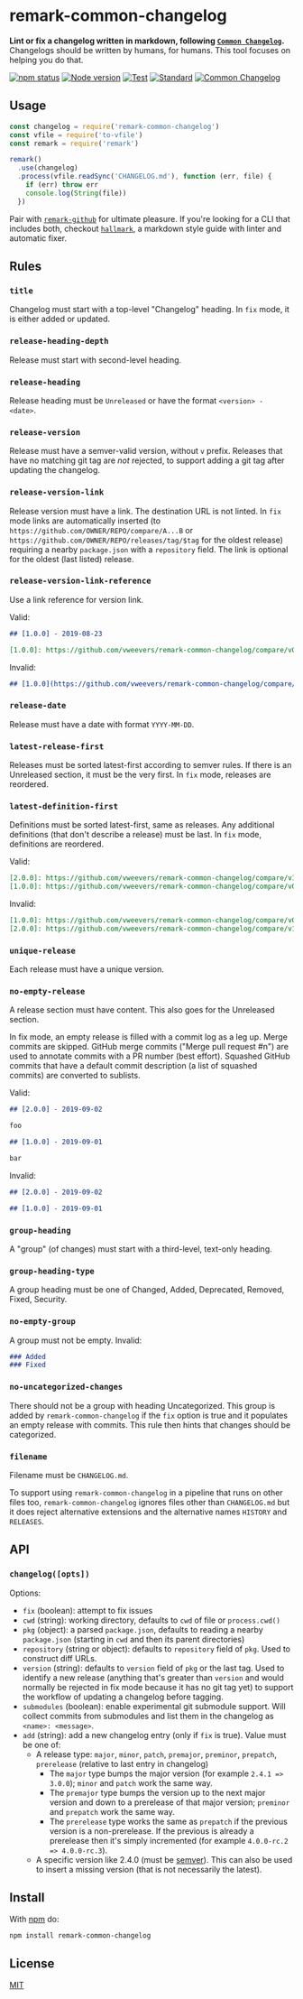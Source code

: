# remark-common-changelog

**Lint or fix a changelog written in markdown, following [`Common Changelog`](https://common-changelog.org).** Changelogs should be written by humans, for humans. This tool focuses on helping you do that.

[![npm status](http://img.shields.io/npm/v/remark-common-changelog.svg)](https://www.npmjs.org/package/remark-common-changelog)
[![Node version](https://img.shields.io/node/v/remark-common-changelog.svg)](https://www.npmjs.org/package/remark-common-changelog)
[![Test](https://img.shields.io/github/workflow/status/vweevers/remark-common-changelog/Test?label=test)](https://github.com/vweevers/remark-common-changelog/actions/workflows/test.yml)
[![Standard](https://img.shields.io/badge/standard-informational?logo=javascript&logoColor=fff)](https://standardjs.com)
[![Common Changelog](https://common-changelog.org/badge.svg)](https://common-changelog.org)

## Usage

```js
const changelog = require('remark-common-changelog')
const vfile = require('to-vfile')
const remark = require('remark')

remark()
  .use(changelog)
  .process(vfile.readSync('CHANGELOG.md'), function (err, file) {
    if (err) throw err
    console.log(String(file))
  })
```

Pair with [`remark-github`](https://github.com/remarkjs/remark-github) for ultimate pleasure. If you're looking for a CLI that includes both, checkout [`hallmark`](https://github.com/vweevers/hallmark), a markdown style guide with linter and automatic fixer.

## Rules

### `title`

Changelog must start with a top-level "Changelog" heading. In `fix` mode, it is either added or updated.

### `release-heading-depth`

Release must start with second-level heading.

### `release-heading`

Release heading must be `Unreleased` or have the format `<version> - <date>`.

### `release-version`

Release must have a semver-valid version, without `v` prefix. Releases that have no matching git tag are _not_ rejected, to support adding a git tag after updating the changelog.

### `release-version-link`

Release version must have a link. The destination URL is not linted. In `fix` mode links are automatically inserted (to `https://github.com/OWNER/REPO/compare/A...B` or `https://github.com/OWNER/REPO/releases/tag/$tag` for the oldest release) requiring a nearby `package.json` with a `repository` field. The link is optional for the oldest (last listed) release.

### `release-version-link-reference`

Use a link reference for version link.

Valid:

```md
## [1.0.0] - 2019-08-23

[1.0.0]: https://github.com/vweevers/remark-common-changelog/compare/v0.0.1...v1.0.0
```

Invalid:

```md
## [1.0.0](https://github.com/vweevers/remark-common-changelog/compare/v0.0.1...v1.0.0) - 2019-08-23
```

### `release-date`

Release must have a date with format `YYYY-MM-DD`.

### `latest-release-first`

Releases must be sorted latest-first according to semver rules. If there is an Unreleased section, it must be the very first. In `fix` mode, releases are reordered.

### `latest-definition-first`

Definitions must be sorted latest-first, same as releases. Any additional definitions (that don't describe a release) must be last. In `fix` mode, definitions are reordered.

Valid:

```md
[2.0.0]: https://github.com/vweevers/remark-common-changelog/compare/v1.0.0...v2.0.0
[1.0.0]: https://github.com/vweevers/remark-common-changelog/compare/v0.0.1...v1.0.0
```

Invalid:

```md
[1.0.0]: https://github.com/vweevers/remark-common-changelog/compare/v0.0.1...v1.0.0
[2.0.0]: https://github.com/vweevers/remark-common-changelog/compare/v1.0.0...v2.0.0
```

### `unique-release`

Each release must have a unique version.

### `no-empty-release`

A release section must have content. This also goes for the Unreleased section.

In fix mode, an empty release is filled with a commit log as a leg up. Merge commits are skipped. GitHub merge commits ("Merge pull request #n") are used to annotate commits with a PR number (best effort). Squashed GitHub commits that have a default commit description (a list of squashed commits) are converted to sublists.

Valid:

```md
## [2.0.0] - 2019-09-02

foo

## [1.0.0] - 2019-09-01

bar
```

Invalid:

```md
## [2.0.0] - 2019-09-02

## [1.0.0] - 2019-09-01
```

### `group-heading`

A "group" (of changes) must start with a third-level, text-only heading.

### `group-heading-type`

A group heading must be one of Changed, Added, Deprecated, Removed, Fixed, Security.

### `no-empty-group`

A group must not be empty. Invalid:

```md
### Added
### Fixed
```

### `no-uncategorized-changes`

There should not be a group with heading Uncategorized. This group is added by `remark-common-changelog` if the `fix` option is true and it populates an empty release with commits. This rule then hints that changes should be categorized.

### `filename`

Filename must be `CHANGELOG.md`.

To support using `remark-common-changelog` in a pipeline that runs on other files too, `remark-common-changelog` ignores files other than `CHANGELOG.md` but it does reject alternative extensions and the alternative names `HISTORY` and `RELEASES`.

## API

### `changelog([opts])`

Options:

- `fix` (boolean): attempt to fix issues
- `cwd` (string): working directory, defaults to `cwd` of file or `process.cwd()`
- `pkg` (object): a parsed `package.json`, defaults to reading a nearby `package.json` (starting in `cwd` and then its parent directories)
- `repository` (string or object): defaults to `repository` field of `pkg`. Used to construct diff URLs.
- `version` (string): defaults to `version` field of `pkg` or the last tag. Used to identify a new release (anything that's greater than `version` and would normally be rejected in fix mode because it has no git tag yet) to support the workflow of updating a changelog before tagging.
- `submodules` (boolean): enable experimental git submodule support. Will collect commits from submodules and list them in the changelog as `<name>: <message>`.
- `add` (string): add a new changelog entry (only if `fix` is true). Value must be one of:
  - A release type: `major`, `minor`, `patch`, `premajor`, `preminor`, `prepatch`, `prerelease` (relative to last entry in changelog)
    - The `major` type bumps the major version (for example `2.4.1 => 3.0.0`); `minor` and `patch` work the same way.
    - The `premajor` type bumps the version up to the next major version and down to a prerelease of that major version; `preminor` and `prepatch` work the same way.
    - The `prerelease` type works the same as `prepatch` if the previous version is a non-prerelease. If the previous is already a prerelease then it's simply incremented (for example `4.0.0-rc.2 => 4.0.0-rc.3`).
  - A specific version like 2.4.0 (must be [semver](https://semver.org/)). This can also be used to insert a missing version (that is not necessarily the latest).

## Install

With [npm](https://npmjs.org) do:

```
npm install remark-common-changelog
```

## License

[MIT](LICENSE)
